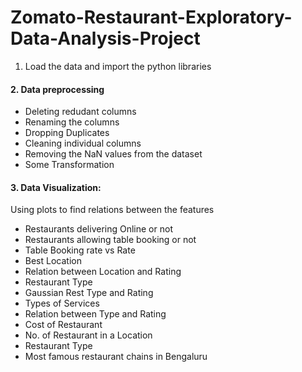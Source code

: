 # Zomato-Restaurant-Exploratory-Data-Analysis-Project
1. Load the data and import the python libraries
#### 2. Data preprocessing

- Deleting redudant columns
- Renaming the columns
- Dropping Duplicates
- Cleaning individual columns
- Removing the NaN values from the dataset
- Some Transformation

#### 3. Data Visualization: 
Using plots to find relations between the features


- Restaurants delivering Online or not
- Restaurants allowing table booking or not
- Table Booking rate vs Rate
- Best Location
- Relation between Location and Rating
- Restaurant Type 
- Gaussian Rest Type and Rating
- Types of Services
- Relation between Type and Rating 
- Cost of Restaurant 
- No. of Restaurant in a Location
- Restaurant Type 
- Most famous restaurant chains in Bengaluru
